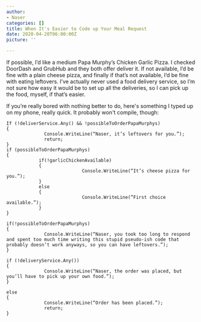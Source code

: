 ```yaml
---
author: 
- Naser
categories: []
title: When It's Easier to Code up Your Meal Request
date: 2020-04-20T06:00:00Z
picture: ''

---
```

If possible, I’d like a medium Papa Murphy’s Chicken Garlic Pizza. I checked DoorDash and GrubHub and they both offer deliver it. If not available, I’d be fine with a plain cheese pizza, and finally if that’s not available, I’d be fine with eating leftovers. I’ve actually never used a food delivery service, so I’m not sure how easy it would be to set up all the deliveries, so I can pick up the food, myself, if that’s easier.

  If you’re really bored with nothing better to do, here's something I typed up on my   phone, really quick. It probably won't compile, though:

    If (!deliverService.Any() && !possibleToOrderPapaMurphys)
    {
                  Console.WriteLine(“Naser, it’s leftovers for you.”);
                  return;
    }
    if (possibleToOrderPapaMurphys)
    {
    			if(!garlicChickenAvailable)
    			{
                                Console.WriteLine(“It’s cheese pizza for you.”);
    			}
    			else
    			{
                  				Console.WriteLine(“First choice available.”);
    			}
    }
    
    if(!possibleToOrderPapaMurphys)
    {
                  Console.WriteLine(“Naser, you took too long to respond and spent too much time writing this stupid pseudo-ish code that probably doesn’t work anyways, so you can have leftovers.”);
    }
    
    if (!deliveryService.Any())
    {
                  Console.WriteLine(“Naser, the order was placed, but you’ll have to pick up your own food.”);
    }
    
    else
    {
                  Console.WriteLine(“Order has been placed.”);
                  return;  
    }
    